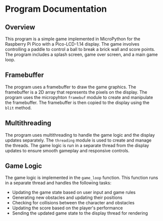 # Program Documentation

## Overview
This program is a simple game implemented in MicroPython for the Raspberry Pi Pico with a Pico-LCD-1.14 display. The game involves controlling a paddle to control a ball to break a brick wall and score points. The program includes a splash screen, game over screen, and a main game loop.

## Framebuffer
The program uses a framebuffer to draw the game graphics. The framebuffer is a 2D array that represents the pixels on the display. The program uses the micropyhton `framebuf` module to create and manipulate the framebuffer. The framebuffer is then copied to the display using the `blit` method.

## Multithreading

The program uses multithreading to handle the game logic and the display updates separately. The `threading` module is used to create and manage the threads. The game logic is run in a separate thread from the display updates to ensure smooth gameplay and responsive controls.


## Game Logic

The game logic is implemented in the `game_loop` function. This function runs in a separate thread and handles the following tasks:
- Updating the game state based on user input and game rules
- Generating new obstacles and updating their positions
- Checking for collisions between the character and obstacles
- Updating the score based on the player's performance
- Sending the updated game state to the display thread for rendering
